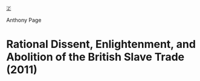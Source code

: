 [🇿](zotero://select/library/items/VAYJTUF3)

Anthony Page
# Rational Dissent, Enlightenment, and Abolition of the British Slave Trade (2011)

